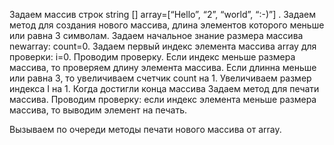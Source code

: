 Задаем массив строк string [] array=[“Hello”, “2”, “world”, “:-)”] .
Задаем метод для создания нового массива, длина элементов которого меньше или равна 3 символам.
Задаем начальное знание размера массива newarray: count=0.
Задаем первый индекс элемента массива array для проверки: i=0.
Проводим проверку. Если индекс меньше размера массива, то проверяем длину элемента массива.
Если длинна меньше или равна 3, то увеличиваем счетчик count   на 1.
Увеличиваем размер индекса I на 1.
Когда достигли конца массива 
Задаем метод для печати массива.
Проводим проверку: если индекс элемента меньше размера массива, то выводим элемент на печать.


Вызываем по очереди методы печати нового массива от array.
